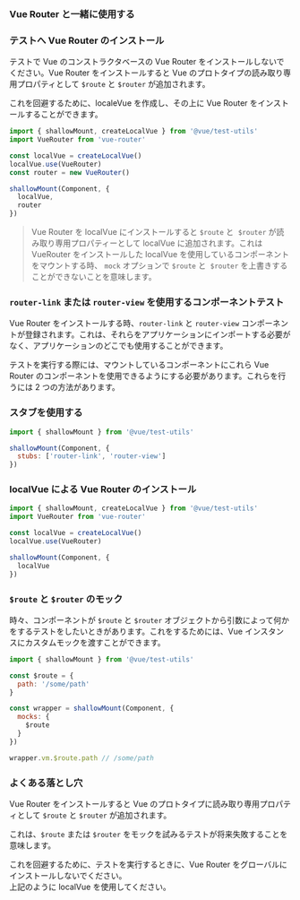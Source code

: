 ### Vue Router と一緒に使用する

### テストへ Vue Router のインストール

テストで Vue のコンストラクタベースの Vue Router をインストールしないでください。Vue Router をインストールすると Vue のプロトタイプの読み取り専用プロパティとして `$route` と `$router` が追加されます。

これを回避するために、localeVue を作成し、その上に Vue Router をインストールすることができます。

```js
import { shallowMount, createLocalVue } from '@vue/test-utils'
import VueRouter from 'vue-router'

const localVue = createLocalVue()
localVue.use(VueRouter)
const router = new VueRouter()

shallowMount(Component, {
  localVue,
  router
})
```

> Vue Router を localVue にインストールすると `$route` と  `$router` が読み取り専用プロパティーとして localVue に追加されます。これは VueRouter をインストールした localVue を使用しているコンポーネントをマウントする時、 `mock` オプションで `$route` と  `$router` を上書きすることができないことを意味します。

### `router-link` または `router-view` を使用するコンポーネントテスト

Vue Router をインストールする時、`router-link` と `router-view` コンポーネントが登録されます。これは、それらをアプリケーションにインポートする必要がなく、アプリケーションのどこでも使用することができます。

テストを実行する際には、マウントしているコンポーネントにこれら Vue Router のコンポーネントを使用できるようにする必要があります。これらを行うには 2 つの方法があります。

### スタブを使用する

```js
import { shallowMount } from '@vue/test-utils'

shallowMount(Component, {
  stubs: ['router-link', 'router-view']
})
```

### localVue による Vue Router のインストール

```js
import { shallowMount, createLocalVue } from '@vue/test-utils'
import VueRouter from 'vue-router'

const localVue = createLocalVue()
localVue.use(VueRouter)

shallowMount(Component, {
  localVue
})
```

### `$route` と `$router` のモック

時々、コンポーネントが `$route` と `$router` オブジェクトから引数によって何かをするテストをしたいときがあります。これをするためには、Vue インスタンスにカスタムモックを渡すことができます。

```js
import { shallowMount } from '@vue/test-utils'

const $route = {
  path: '/some/path'
}

const wrapper = shallowMount(Component, {
  mocks: {
    $route
  }
})

wrapper.vm.$route.path // /some/path
```

### よくある落とし穴

Vue Router をインストールすると Vue のプロトタイプに読み取り専用プロパティとして `$route` と `$router` が追加されます。

これは、`$route` または `$router` をモックを試みるテストが将来失敗することを意味します。

これを回避するために、テストを実行するときに、Vue Router をグローバルにインストールしないでください。  
上記のように localVue を使用してください。

